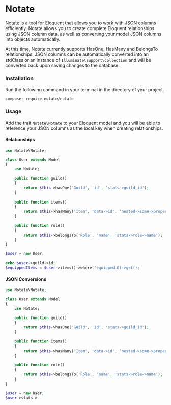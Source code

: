 # Notate

Notate is a tool for Eloquent that allows you to work with JSON columns efficiently. Notate allows you to create complete Eloquent relationships using JSON column data, as well as converting your model JSON columns into objects automatically.

At this time, Notate currently supports HasOne, HasMany and BelongsTo relationships. JSON columns can be automatically converted into an stdClass or an instance of `Illuminate\Support\Collection` and will be converted back upon saving changes to the database.

### Installation

Run the following command in your terminal in the directory of your project.

```
composer require notate/notate
```

### Usage

Add the trait `Notate\Notate` to your Eloquent model and you will be able to reference your JSON columns as the local key when creating relationships.

#### Relationships

```php
use Notate\Notate;

class User extends Model
{
    use Notate;

    public function guild()
    {
        return $this->hasOne('Guild', 'id', 'stats->guild_id');
    }
    
    public function items()
    {
        return $this->hasMany('Item', 'data->id', 'nested->some->property');
    }
    
    public function role()
    {
        return $this->belongsTo('Role', 'name', 'stats->role->name');
    }
}
```

```php
$user = new User;

echo $user->guild->id;
$equippedItems = $user->items()->where('equipped,0)->get();
```

#### JSON Conversions

```php
use Notate\Notate;

class User extends Model
{
    use Notate;

    public function guild()
    {
        return $this->hasOne('Guild', 'id', 'stats->guild_id');
    }
    
    public function items()
    {
        return $this->hasMany('Item', 'data->id', 'nested->some->property');
    }
    
    public function role()
    {
        return $this->belongsTo('Role', 'name', 'stats->role->name');
    }
}
```

```php
$user = new User;
$user->stats->
```